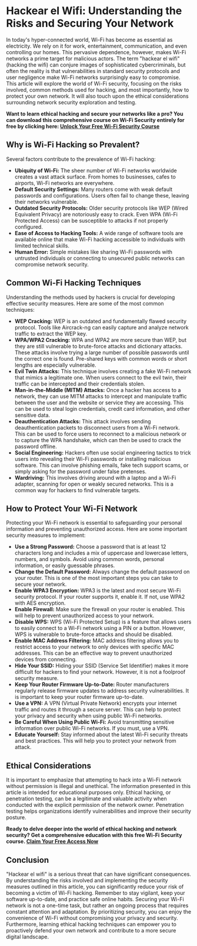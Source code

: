 # Hackear el Wifi: Understanding the Risks and Securing Your Network

In today's hyper-connected world, Wi-Fi has become as essential as electricity. We rely on it for work, entertainment, communication, and even controlling our homes. This pervasive dependence, however, makes Wi-Fi networks a prime target for malicious actors. The term "hackear el wifi" (hacking the wifi) can conjure images of sophisticated cybercriminals, but often the reality is that vulnerabilities in standard security protocols and user negligence make Wi-Fi networks surprisingly easy to compromise. This article will explore the world of Wi-Fi security, focusing on the risks involved, common methods used for hacking, and most importantly, how to protect your own network. It will also touch upon the ethical considerations surrounding network security exploration and testing.

**Want to learn ethical hacking and secure your networks like a pro? You can download this comprehensive course on Wi-Fi Security entirely for free by clicking here: [Unlock Your Free Wi-Fi Security Course](https://udemywork.com/hackear-el-wifi)**

## Why is Wi-Fi Hacking so Prevalent?

Several factors contribute to the prevalence of Wi-Fi hacking:

*   **Ubiquity of Wi-Fi:** The sheer number of Wi-Fi networks worldwide creates a vast attack surface. From homes to businesses, cafes to airports, Wi-Fi networks are everywhere.
*   **Default Security Settings:** Many routers come with weak default passwords and configurations. Users often fail to change these, leaving their networks vulnerable.
*   **Outdated Security Protocols:** Older security protocols like WEP (Wired Equivalent Privacy) are notoriously easy to crack. Even WPA (Wi-Fi Protected Access) can be susceptible to attacks if not properly configured.
*   **Ease of Access to Hacking Tools:** A wide range of software tools are available online that make Wi-Fi hacking accessible to individuals with limited technical skills.
*   **Human Error:** Simple mistakes like sharing Wi-Fi passwords with untrusted individuals or connecting to unsecured public networks can compromise network security.

## Common Wi-Fi Hacking Techniques

Understanding the methods used by hackers is crucial for developing effective security measures. Here are some of the most common techniques:

*   **WEP Cracking:** WEP is an outdated and fundamentally flawed security protocol. Tools like Aircrack-ng can easily capture and analyze network traffic to extract the WEP key.
*   **WPA/WPA2 Cracking:** WPA and WPA2 are more secure than WEP, but they are still vulnerable to brute-force attacks and dictionary attacks. These attacks involve trying a large number of possible passwords until the correct one is found. Pre-shared keys with common words or short lengths are especially vulnerable.
*   **Evil Twin Attacks:** This technique involves creating a fake Wi-Fi network that mimics a legitimate one. When users connect to the evil twin, their traffic can be intercepted and their credentials stolen.
*   **Man-in-the-Middle (MITM) Attacks:** Once a hacker has access to a network, they can use MITM attacks to intercept and manipulate traffic between the user and the website or service they are accessing. This can be used to steal login credentials, credit card information, and other sensitive data.
*   **Deauthentication Attacks:** This attack involves sending deauthentication packets to disconnect users from a Wi-Fi network. This can be used to force users to reconnect to a malicious network or to capture the WPA handshake, which can then be used to crack the password offline.
*   **Social Engineering:** Hackers often use social engineering tactics to trick users into revealing their Wi-Fi passwords or installing malicious software. This can involve phishing emails, fake tech support scams, or simply asking for the password under false pretenses.
*   **Wardriving:** This involves driving around with a laptop and a Wi-Fi adapter, scanning for open or weakly secured networks. This is a common way for hackers to find vulnerable targets.

## How to Protect Your Wi-Fi Network

Protecting your Wi-Fi network is essential to safeguarding your personal information and preventing unauthorized access. Here are some important security measures to implement:

*   **Use a Strong Password:** Choose a password that is at least 12 characters long and includes a mix of uppercase and lowercase letters, numbers, and symbols. Avoid using common words, personal information, or easily guessable phrases.
*   **Change the Default Password:** Always change the default password on your router. This is one of the most important steps you can take to secure your network.
*   **Enable WPA3 Encryption:** WPA3 is the latest and most secure Wi-Fi security protocol. If your router supports it, enable it. If not, use WPA2 with AES encryption.
*   **Enable Firewall:** Make sure the firewall on your router is enabled. This will help to prevent unauthorized access to your network.
*   **Disable WPS:** WPS (Wi-Fi Protected Setup) is a feature that allows users to easily connect to a Wi-Fi network using a PIN or a button. However, WPS is vulnerable to brute-force attacks and should be disabled.
*   **Enable MAC Address Filtering:** MAC address filtering allows you to restrict access to your network to only devices with specific MAC addresses. This can be an effective way to prevent unauthorized devices from connecting.
*   **Hide Your SSID:** Hiding your SSID (Service Set Identifier) makes it more difficult for hackers to find your network. However, it is not a foolproof security measure.
*   **Keep Your Router Firmware Up-to-Date:** Router manufacturers regularly release firmware updates to address security vulnerabilities. It is important to keep your router firmware up-to-date.
*   **Use a VPN:** A VPN (Virtual Private Network) encrypts your internet traffic and routes it through a secure server. This can help to protect your privacy and security when using public Wi-Fi networks.
*   **Be Careful When Using Public Wi-Fi:** Avoid transmitting sensitive information over public Wi-Fi networks. If you must, use a VPN.
*   **Educate Yourself:** Stay informed about the latest Wi-Fi security threats and best practices. This will help you to protect your network from attack.

## Ethical Considerations

It is important to emphasize that attempting to hack into a Wi-Fi network without permission is illegal and unethical. The information presented in this article is intended for educational purposes only. Ethical hacking, or penetration testing, can be a legitimate and valuable activity when conducted with the explicit permission of the network owner. Penetration testing helps organizations identify vulnerabilities and improve their security posture.

**Ready to delve deeper into the world of ethical hacking and network security? Get a comprehensive education with this free Wi-Fi Security course. [Claim Your Free Access Now](https://udemywork.com/hackear-el-wifi)**

## Conclusion

"Hackear el wifi" is a serious threat that can have significant consequences. By understanding the risks involved and implementing the security measures outlined in this article, you can significantly reduce your risk of becoming a victim of Wi-Fi hacking. Remember to stay vigilant, keep your software up-to-date, and practice safe online habits. Securing your Wi-Fi network is not a one-time task, but rather an ongoing process that requires constant attention and adaptation. By prioritizing security, you can enjoy the convenience of Wi-Fi without compromising your privacy and security.
Furthermore, learning ethical hacking techniques can empower you to proactively defend your own network and contribute to a more secure digital landscape.
